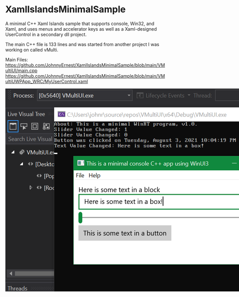 # XamlIslandsMinimalSample
A minimal C++ Xaml Islands sample that supports console, Win32, and Xaml, and uses menus and accelerator keys as well as a Xaml-designed UserControl in a secondary dll project. 

The main C++ file is 133 lines and was started from another project I was working on called vMulti.

Main Files:
https://github.com/JohnnyErnest/XamlIslandsMinimalSample/blob/main/VMultiUI/main.cpp
https://github.com/JohnnyErnest/XamlIslandsMinimalSample/blob/main/VMultiUWPApp_WRC/MyUserControl.xaml

<img src="https://raw.githubusercontent.com/JohnnyErnest/XamlIslandsMinimalSample/main/CppMinimalProject.png" alt="Screenshot" width="964" style="max-width:964px" /> 

